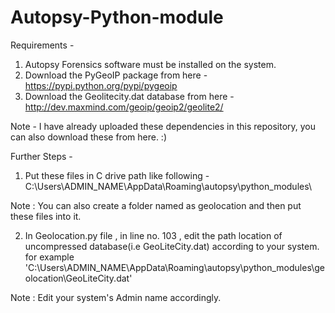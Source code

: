 # Autopsy-Python-module

Requirements -
1. Autopsy Forensics software must be installed on the system.
2. Download the PyGeoIP package from here - https://pypi.python.org/pypi/pygeoip
3. Download the Geolitecity.dat database from here - http://dev.maxmind.com/geoip/geoip2/geolite2/ 


Note - I have already uploaded these dependencies in this repository, you can also download these from here. :)



 Further Steps - 
 
1. Put these files in C drive path like following -
  C:\Users\ADMIN_NAME\AppData\Roaming\autopsy\python_modules\
 
 Note :  You can also create a folder named as geolocation and then put these files into it.

2. In Geolocation.py file , in line no. 103 , edit the path location of  uncompressed database(i.e GeoLiteCity.dat) according to your system.
for example 'C:\Users\ADMIN_NAME\AppData\Roaming\autopsy\python_modules\geolocation\GeoLiteCity.dat'

Note : Edit your system's Admin name accordingly.
